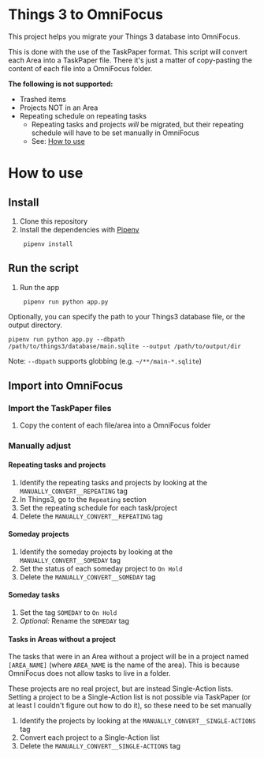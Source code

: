 # Things 3 to OmniFocus

This project helps you migrate your Things 3 database into OmniFocus.

This is done with the use of the TaskPaper format. This script will convert each Area into a TaskPaper file.
There it's just a matter of copy-pasting the content of each file into a OmniFocus folder.

**The following is not supported:**

- Trashed items
- Projects NOT in an Area
- Repeating schedule on repeating tasks
    - Repeating tasks and projects _will_ be migrated, but their repeating schedule will have to be set manually in
      OmniFocus
    - See: [How to use](#how-to-use)

# How to use

## Install

1. Clone this repository
2. Install the dependencies with [Pipenv](https://pipenv.pypa.io/en/latest/#install-pipenv-today)
   ```
    pipenv install
    ```

## Run the script

1. Run the app
   ```
    pipenv run python app.py
    ```

Optionally, you can specify the path to your Things3 database file, or the output directory.

```
pipenv run python app.py --dbpath /path/to/things3/database/main.sqlite --output /path/to/output/dir
```

Note: `--dbpath` supports globbing (e.g. `~/**/main-*.sqlite`)

## Import into OmniFocus

### Import the TaskPaper files

1. Copy the content of each file/area into a OmniFocus folder

### Manually adjust

#### Repeating tasks and projects

1. Identify the repeating tasks and projects by looking at the `MANUALLY_CONVERT__REPEATING` tag
2. In Things3, go to the `Repeating` section
3. Set the repeating schedule for each task/project
4. Delete the `MANUALLY_CONVERT__REPEATING` tag

#### Someday projects

1. Identify the someday projects by looking at the `MANUALLY_CONVERT__SOMEDAY` tag
2. Set the status of each someday project to `On Hold`
3. Delete the `MANUALLY_CONVERT__SOMEDAY` tag

#### Someday tasks

1. Set the tag `SOMEDAY` to `On Hold`
2. _Optional:_ Rename the `SOMEDAY` tag

#### Tasks in Areas without a project

The tasks that were in an Area without a project will be in a project named `[AREA_NAME]`
(where `AREA_NAME` is the name of the area).
This is because OmniFocus does not allow tasks to live in a folder.

These projects are no real project, but are instead Single-Action lists.
Setting a project to be a Single-Action list is not possible via TaskPaper
(or at least I couldn't figure out how to do it), so these need to be set manually

1. Identify the projects by looking at the `MANUALLY_CONVERT__SINGLE-ACTIONS` tag
2. Convert each project to a Single-Action list
3. Delete the `MANUALLY_CONVERT__SINGLE-ACTIONS` tag

